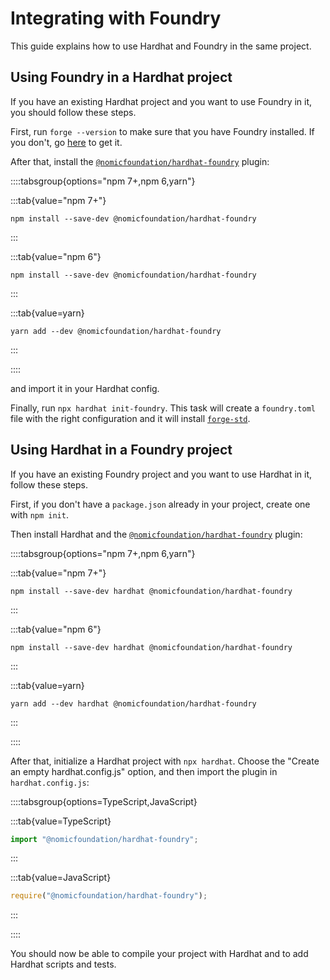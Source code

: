 # Integrating with Foundry

This guide explains how to use Hardhat and Foundry in the same project.

## Using Foundry in a Hardhat project

If you have an existing Hardhat project and you want to use Foundry in it, you should follow these steps.

First, run `forge --version` to make sure that you have Foundry installed. If you don't, go [here](https://getfoundry.sh/) to get it.

After that, install the [`@nomicfoundation/hardhat-foundry`](/hardhat-runner/plugins/nomicfoundation-hardhat-foundry) plugin:

::::tabsgroup{options="npm 7+,npm 6,yarn"}

:::tab{value="npm 7+"}

```
npm install --save-dev @nomicfoundation/hardhat-foundry
```

:::

:::tab{value="npm 6"}

```
npm install --save-dev @nomicfoundation/hardhat-foundry
```

:::

:::tab{value=yarn}

```
yarn add --dev @nomicfoundation/hardhat-foundry
```

:::

::::

and import it in your Hardhat config.

Finally, run `npx hardhat init-foundry`. This task will create a `foundry.toml` file with the right configuration and it will install [`forge-std`](https://github.com/foundry-rs/forge-std).

## Using Hardhat in a Foundry project

If you have an existing Foundry project and you want to use Hardhat in it, follow these steps.

First, if you don't have a `package.json` already in your project, create one with `npm init`.

Then install Hardhat and the [`@nomicfoundation/hardhat-foundry`](/hardhat-runner/plugins/nomicfoundation-hardhat-foundry) plugin:

::::tabsgroup{options="npm 7+,npm 6,yarn"}

:::tab{value="npm 7+"}

```
npm install --save-dev hardhat @nomicfoundation/hardhat-foundry
```

:::

:::tab{value="npm 6"}

```
npm install --save-dev hardhat @nomicfoundation/hardhat-foundry
```

:::

:::tab{value=yarn}

```
yarn add --dev hardhat @nomicfoundation/hardhat-foundry
```

:::

::::

After that, initialize a Hardhat project with `npx hardhat`. Choose the "Create an empty hardhat.config.js" option, and then import the plugin in `hardhat.config.js`:

::::tabsgroup{options=TypeScript,JavaScript}

:::tab{value=TypeScript}

```typescript
import "@nomicfoundation/hardhat-foundry";
```

:::

:::tab{value=JavaScript}

```javascript
require("@nomicfoundation/hardhat-foundry");
```

:::

::::

You should now be able to compile your project with Hardhat and to add Hardhat scripts and tests.
